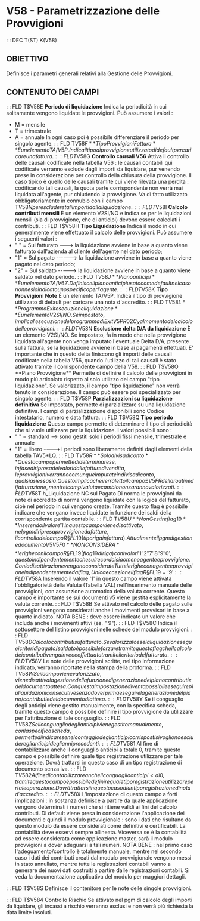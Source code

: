 # V58 - Parametrizzazione delle Provvigioni
 :  : DEC T(ST) K(V58)
## OBIETTIVO
Definisce i parametri generali relativi alla Gestione delle Provvigioni.
## CONTENUTO DEI CAMPI
 :  : FLD T$V58E **Periodo di liquidazione**
Indica la periodicità in cui solitamente vengono liquidate le provvigioni. Può assumere i valori : 
 - M = mensile
 - T = trimestrale
 - A = annuale
In ogni caso poi è possibile differenziare il periodo per singolo agente.
 :  : FLD T$V58F **Tipo Provvigioni Fattura**
È un elemento TA/V5P. Indica il tipo di provvigione utilizzato di default per caricare una fattura.
 :  : FLD T$V58G **Controllo causali V56**
Attiva il controllo delle causali codificate nella tabella V56 :  le causali contabili qui codificate verranno esclude dagli importi da liquidare, pur venendo prese in considerazione per controllo della chiusura della provvigione. Il caso tipico è quello delle causali tramite cui viene rilevata una perdita :  codificando tali causali, la quota parte corrispondente non verrà mai liquidata all'agente, pur chiudendo la provvigione.
Va di fatto utilizzato obbligatoriamente in connubio con il campo T$V58N per escludere tali importi dalla liquidazione.
 :  : FLD T$V58I **Calcolo contributi mensili**
È un elemento V2SI/NO e indica se per le liquidazioni mensili (sia di provvigione, che di anticipi) devono essere calcolati i contributi.
 :  : FLD T$V58H **Tipo Liquidazione**
Indica il modo in cui generalmente viene effettuato il calcolo delle provvigioni. Può assumere i seguenti valori : 
  - " " = Sul fatturato ---> la liquidazione avviene in base a quanto viene fatturato dall'azienda al cliente dell'agente nel dato periodo;
  - "1" = Sul pagato ------> la liquidazione avviene in base a quanto viene pagato nel dato periodo;
  - "2" = Sul saldato -----> la liquidazione avviene in base a quanto viene saldato nel dato periodo.
 :  : FLD T$V58J **Piano anticipi**
È un elemento TA/V6Z. Definisce il piano anticipi usato come default nel caso non ne sia indicato uno specifico per l'agente.
 :  : FLD T$V58K **Tipo Provvigioni Note**
È un elemento TA/V5P. Indica il tipo di provvigione utilizzato di default per caricare una nota d'accredito.
 :  : FLD T$V58L **Programma Exit esecuzione liquidazione**
È un elemento V2SI/NO. Se impostato, implica l'esecuzione del programma di Exit V5PR02C_X al momento del calcolo delle provvigioni.
 :  : FLD T$V58N **Esclusione delta D/A da liquidazione**
È un elemento V2SI/NO. Se impostato, fa in modo che nella provvigione liquidata all'agente non venga imputato l'eventuale Delta D/A, presente sulla fattura, se la liquidazione avviene in base ai pagamenti effettuati. E' importante che in questo delta finiscono gli importi delle causali codificate nella tabella V56, quando l'utilizzo di tali causali è stato attivato tramite il corrispondente campo della V58.
 :  : FLD T$V58O **Piano Provvigione**
Permette di definire il calcolo delle provvigioni in modo più articolato rispetto al solo utilizzo del campo "tipo liquidazione".
Se valorizzato, il campo "tipo liquidazione" non verrà tenuto in considerazione.
Il campo può essere poi specializzato per singolo agente.
 :  : FLD T$V58P **Parzializzazioni su liquidazione definitiva**
Se impostato, permette di parzializzare su una liquidazione definitiva.
I campi di parzializzazione disponibili sono Codice intestatario, numero e data fattura.
 :  : FLD T$V58Q **Tipo periodo liquidazione**
Questo campo permette di determinare il tipo di periodicità che si vuole utilizzare per la liquidazione.
I valori possibili sono : 
- " " = standard --> sono gestiti solo i periodi fissi mensile, trimestrale e annuale
- "1" = libero ----> i periodi sono liberamente definiti dagli elementi della tabella TAV5\*LQ.
 :  : FLD T$V58R **Solo divisa di conto**
Questo campo permette di determinare se, in fase di ripresa dei valori dalle fatture di vendita, le provvigioni verranno comunque imputate in divisa di conto, qualsiasi essa sia.
Questo implica che verrà letto il campo £V5FR della routine di fatturazione, mentre i campi valuta e cambio non saranno valorizzati.
 :  : FLD T$V58T  h_Liquidazione NC sul Pagato
Di norma le provvigioni da note di accredito di norma vengono liquidate con la logica del fatturato, cioè nel periodo in cui vengono create. Tramite questo flag è possibile indicare che vengano invece liquidate in funzione dei saldi della corrispondente partita contabile.
 :  : FLD T$V58U **Non Gestire flag 19**
Inserendo il valore '1' in questo campo viene disattivato,nel pgm di ripresa provvigione da fatture,
il controllo del campo R§FL19 (tipo riga in fattura).
Attualmente il pgm di gestione documento V5V5F0 **NON CONSIDERA**le righe con il campo R§FL19 (flag
19 di riga) con i valori  '1' '2' '7' '8' '9' '0', questo indipendentemente che sul record ci sia o meno
agente e provvigione. Con la disattivazione vengono considerate Tutte le righe con agente e provvigione
indipendentemente dal flag, Unica eccezione il flag R§FL19 =  '9'
 :  : FLD T$V58A
Inserendo il valore '1' in questo campo viene attivata l'obbligatorietà della Valuta (Tabella VAL) nell'inserimento manuale delle provvigioni, con assunzione automatica della valuta corrente.
Questo campo è importante se sui documenti v5 viene gestita esplicitamente la valuta corrente.
 :  : FLD T$V58B
Se attivato nel calcolo delle pagato sulle provvigioni vengono considerati anche i movimenti provvisori in base a quanto indicato. NOTA BENE :  deve essere indicato un valore che includa anche i movimenti attivi (es. " 9").
 :  : FLD T$V58C
Indica il sottosettore del listino provvigioni nelle schede del modulo provvigioni.
 :  : FLD T$V58D
Calcolo contributi su fatturato. Se valorizzato e se la liquidazione segue i criteri di pagato/saldato è possibile forzare tramite questo flag che il calcolo dei contributi venga invece effettuato tramite il criterio del fatturato.
 :  : FLD T$V58V
Le note delle provvigioni scritte, nel tipo informazione indicato, verranno riportate nella stampa della proforma.
 :  : FLD T$V58W
Se il campo viene valorizzato, viene disattiva la gestione della funzione di generazione del piano contributi e del documento attesa. Con questa impostazione diventa possibile eseguire più liquidazioni consecutive senza dover prima eseguire la generazione del piano/contributi e del documento di attesa.
 :  : FLD T$V58Y
Se il conguaglio degli anticipi viene gestito manualmente, con la specifica scheda, tramite questo campo è possibile definire il tipo provvigione da utilizzare per l'attribuzione di tale conguaglio.
 :  : FLD T$V58Z
Se il conguaglio degli anticipi viene gestito manualmente, con la specifica scheda, permette di indicare se nel conteggio degli anticipi corrisposti si vogliono escludere gli anticipi degli anni precedenti.
 :  : FLD T$V581
Al fine di contabilizzare anche il conguaglio anticipi a totale 0, tramite questo campo è possibile definire quale tipo registrazione utilizzare per tale operazione. Dovrà trattarsi in questo caso di un tipo registrazione di documento senza iva.
 :  : FLD T$V582
Al fine di contabilizzare anche il conguaglio anticipi < di 0, tramite questo campo è possibile definire quale tipo registrazione utilizzare per tale operazione. Dovrà trattarsi in questo caso di un tipo registrazione di nota d'accredito.
 :  : FLD T$V58X
L'impostazione di questo campo a forti implicazioni :  in sostanza definisce a partire da quale applicazione vengono determinati i numeri che si ritiene validi ai fini del calcolo contributi.
Di default viene presa in considerazione l'applicazione dei documenti e quindi il modulo provvigionale :  sono i dati che risultano da questo modulo da essere considerati come definitivi e certificabili. La contabilità deve esservi sempre allineata.
Viceversa se è la contabilità ad essere considerata come applicazione master, sarà il modulo provvigioni a dover adeguarsi a tali numeri.
NOTA BENE :  nel primo caso l'adeguamento/controllo è totalmente manuale, mentre nel secondo caso i dati dei contributi creati dal modulo provvigionale vengono messi in stato annullato, mentre tutte le registrazioni contabili vanno a generare dei nuovi dati costruiti a partire dalle registrazioni contabili.
Si veda la documentazione applicativa del modulo per maggiori dettagli.

 :  : FLD T$V58S
Definisce il contenitore per le note delle singole provvigioni.

 :  : FLD T$V584 Controllo Rischio
Se attivato nel pgm di calcolo degli importi da liquidare, gli incassi a rischio verranno esclusi e non verrà più richiesta la data limite insoluti.

